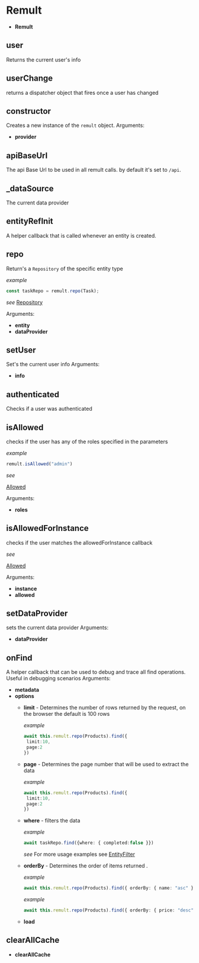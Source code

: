 # Remult
* **Remult**
## user
Returns the current user's info
## userChange
returns a dispatcher object that fires once a user has changed
## constructor
Creates a new instance of the `remult` object.
Arguments:
* **provider**
## apiBaseUrl
The api Base Url to be used in all remult calls. by default it's set to `/api`.
## _dataSource
The current data provider
## entityRefInit
A helper callback that is called whenever an entity is created.
## repo
Return's a `Repository` of the specific entity type
   
   
   *example*
   ```ts
   const taskRepo = remult.repo(Task);
   ```
   
   
   
   *see*
   [Repository](https://remult.dev/docs/ref_repository.html)
   
   
Arguments:
* **entity**
* **dataProvider**
## setUser
Set's the current user info
Arguments:
* **info**
## authenticated
Checks if a user was authenticated
## isAllowed
checks if the user has any of the roles specified in the parameters
   
   
   *example*
   ```ts
   remult.isAllowed("admin")
   ```
   
   
   
   *see*
   
   [Allowed](https://remult.dev/docs/allowed.html)
   
Arguments:
* **roles**
## isAllowedForInstance
checks if the user matches the allowedForInstance callback
   
   
   *see*
   
   [Allowed](https://remult.dev/docs/allowed.html)
   
Arguments:
* **instance**
* **allowed**
## setDataProvider
sets the current data provider
Arguments:
* **dataProvider**
## onFind
A helper callback that can be used to debug and trace all find operations. Useful in debugging scenarios
Arguments:
* **metadata**
* **options**
   * **limit** - Determines the number of rows returned by the request, on the browser the default is 100 rows
      
      
      *example*
      ```ts
      await this.remult.repo(Products).find({
       limit:10,
       page:2
      })
      ```
      
   * **page** - Determines the page number that will be used to extract the data
      
      
      *example*
      ```ts
      await this.remult.repo(Products).find({
       limit:10,
       page:2
      })
      ```
      
   * **where** - filters the data
      
      
      *example*
      ```ts
      await taskRepo.find({where: { completed:false }})
      ```
      
      
      
      *see*
      For more usage examples see [EntityFilter](https://remult.dev/docs/entityFilter.html)
      
   * **orderBy** - Determines the order of items returned .
      
      
      *example*
      ```ts
      await this.remult.repo(Products).find({ orderBy: { name: "asc" }})
      ```
      
      
      
      *example*
      ```ts
      await this.remult.repo(Products).find({ orderBy: { price: "desc", name: "asc" }})
      ```
      
   * **load**
## clearAllCache
* **clearAllCache**
